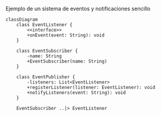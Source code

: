 Ejemplo de un sistema de eventos y notificaciones sencillo

```mermaid
classDiagram
    class EventListener {
        <<interface>>
        +onEvent(event: String): void 
    }

    class EventSubscriber {
        -name: String
        +EventSubscriber(name: String)
    }

    class EventPublisher {
        -listeners: List<EventListener>
        +registerListener(listener: EventListener): void
        +notifyListeners(event: String): void
    }

    EventSubscriber ..|> EventListener
```
